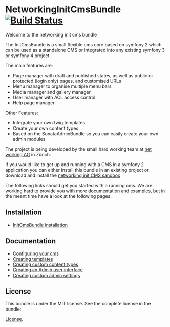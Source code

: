 NetworkingInitCmsBundle [![Build Status](https://travis-ci.org/networking/init-cms-bundle.png?branch=2.5)](https://travis-ci.org/networking/init-cms-bundle)
======================
Welcome to the networking init cms bundle

The InitCmsBundle is a small flexible cms core based on symfony 2 which can be used as a standalone CMS or integrated into
any existing symfony 3 or symfony 4 project.

The main features are:
- Page manager with draft and published states, as well as public or protected (login only) pages, and customised URLs
- Menu manager to organise multiple menu bars
- Media manager and gallery manager
- User manager with ACL access control
- Help page manager

Other Features:
- Integrate your own twig templates
- Create your own content types
- Based on the SonataAdminBundle so you can easily create your own admin modules

The project is being developed by the small hard working team at [net working AG][1] in Zürich.

If you would like to get up and running with a CMS in a symfony 2
application you can either install this bundle in an  existing project
or download and install the [networking init CMS sandbox][2]

The following links should get you started with a running cms. We are working hard to provide you with more documentation and examples, but in the meant time have a look at the following pages.

Installation
------------
- [InitCmsBundle installation](https://github.com/networking/init-cms-bundle/blob/master/doc/installation.md)

Documentation
-------------
- [Configuring your cms](https://github.com/networking/init-cms-bundle/blob/master/doc/configuration.md)
- [Creating templates](https://github.com/networking/init-cms-bundle/blob/master/doc/templates.md)
- [Creating custom content types](https://github.com/networking/init-cms-bundle/blob/master/doc/content_types.md)
- [Creating an Admin user interface](https://github.com/networking/init-cms-bundle/blob/master/doc/admin_ui.md)
- [Creating custom admin settings](https://github.com/networking/init-cms-bundle/blob/master/doc/custom_admin_settings.md)

License
-------

This bundle is under the MIT license. See the complete license in the bundle:

[License](LICENSE).
    

[1]:  http://www.networking.ch
[2]:  https://github.com/networking/init-cms-sandbox/

